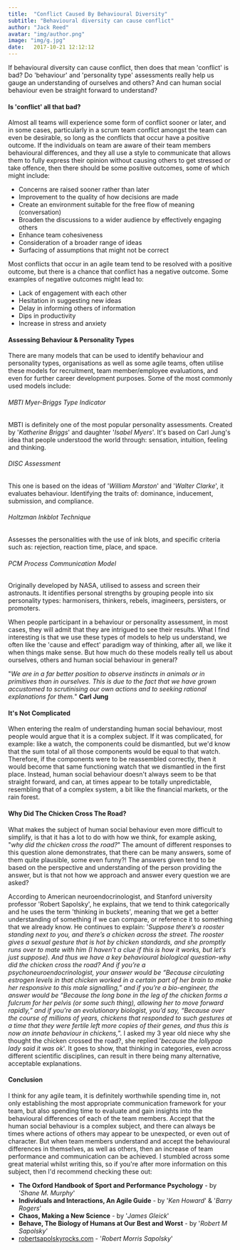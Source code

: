 ```yaml
---
title:  "Conflict Caused By Behavioural Diversity"
subtitle: "Behavioural diversity can cause conflict"
author: "Jack Reed"
avatar: "img/author.png"
image: "img/g.jpg"
date:   2017-10-21 12:12:12
---
```

If behavioural diversity can cause conflict, then does that mean 'conflict' is bad? Do 'behaviour' and 'personality type' assessments really help us gauge an understanding of ourselves and others? And can human social behaviour even be straight forward to understand?

#### Is 'conflict' all that bad?
Almost all teams will experience some form of conflict sooner or later, and in some cases, particularly in a scrum team conflict amongst the team can even be desirable, so long as the conflicts that occur have a positive outcome. If the individuals on team are aware of their team members behavioural differences, and they all use a style to communicate that allows them to fully express their opinion without causing others to get stressed or take offence, then there should be some positive outcomes, some of which might include:  
- Concerns are raised sooner rather than later
- Improvement to the quality of how decisions are made
- Create an environment suitable for the free flow of meaning (conversation)
- Broaden the discussions to a wider audience by effectively engaging others
- Enhance team cohesiveness
- Consideration of a broader range of ideas
- Surfacing of assumptions that might not be correct

Most conflicts that occur in an agile team tend to be resolved with a positive outcome, but there is a chance that conflict has a negative outcome. Some examples of negative outcomes might lead to:
- Lack of engagement with each other
- Hesitation in suggesting new ideas
- Delay in informing others of information
- Dips in productivity
- Increase in stress and anxiety

#### Assessing Behaviour & Personality Types
There are many models that can be used to identify behaviour and personality types, organisations as well as some agile teams, often utilise these models for recruitment, team member/employee evaluations, and even for further career development purposes. Some of the most commonly used models include:

###### MBTI Myer-Briggs Type Indicator
MBTI is definitely one of the most popular personality assessments. Created by '_Katherine Briggs_' and daughter '_Isabel Myers_'. It's based on Carl Jung's idea that people understood the world through: sensation, intuition, feeling and thinking.

###### DISC Assessment
This one is based on the ideas of '_William Marston_' and '_Walter Clarke_', it evaluates behaviour. Identifying the traits of: dominance, inducement, submission, and compliance.

###### Holtzman Inkblot Technique
Assesses the personalities with the use of ink blots, and specific criteria such as: rejection, reaction time, place, and space.

###### PCM Process Communication Model
Originally developed by NASA, utilised to assess and screen their astronauts. It identifies personal strengths by grouping people into six personality types: harmonisers, thinkers, rebels, imagineers, persisters, or promoters.

When people participant in a behaviour or personality assessment, in most cases, they will admit that they are intrigued to see their results. What I find interesting is that we use these types of models to help us understand, we often like the 'cause and effect' paradigm way of thinking, after all, we like it when things make sense. But how much do these models really tell us about ourselves, others and human social behaviour in general?

"_We are in a far better position to observe instincts in animals or in primitives than in ourselves. This is due to the fact that we have grown accustomed to scrutinising our own actions and to seeking rational explanations for them._" **Carl Jung**

#### It's Not Complicated
When entering the realm of understanding human social behaviour, most people would argue that it is a complex subject. If it was complicated, for example: like a watch, the components could be dismantled, but we'd know that the sum total of all those components would be equal to that watch. Therefore, if the components were to be reassembled correctly, then it would become that same functioning watch that we dismantled in the first place. Instead, human social behaviour doesn't always seem to be that straight forward, and can, at times appear to be totally unpredictable, resembling that of a complex system, a bit like the financial markets, or the rain forest.

#### Why Did The Chicken Cross The Road?

What makes the subject of human social behaviour even more difficult to simplify, is that it has a lot to do with how we think, for example asking, "_why did the chicken cross the road?_" The amount of different responses to this question alone demonstrates, that there can be many answers, some of them quite plausible, some even funny?! The answers given tend to be based on the perspective and understanding of the person providing the answer, but is that not how we approach and answer every question we are asked?

According to American neuroendocrinologist, and Stanford university professor 'Robert Sapolsky', he explains, that we tend to think categorically and he uses the term 'thinking in buckets', meaning that we get a better understanding of something if we can compare, or reference it to something that we already know. He continues to explain:
'_Suppose there’s a rooster standing next to you, and there’s a chicken across the street. The rooster gives a sexual gesture that is hot by chicken standards, and she promptly runs over to mate with him (I haven’t a clue if this is how it works, but let’s just suppose). And thus we have a key behavioural biological question-why did the chicken cross the road? And if you’re a psychoneuroendocrinologist, your answer would be “Because circulating estrogen levels in that chicken worked in a certain part of her brain to make her responsive to this male signalling,” and if you’re a bio-engineer, the answer would be “Because the long bone in the leg of the chicken forms a fulcrum for her pelvis (or some such thing), allowing her to move forward rapidly,” and if you’re an evolutionary biologist, you’d say, “Because over the course of millions of years, chickens that responded to such gestures at a time that they were fertile left more copies of their genes, and thus this is now an innate behaviour in chickens,_”. I asked my 3 year old niece why she thought the chicken crossed the road?, she replied '_because the lollypop lady said it was ok_'. It goes to show, that thinking in categories, even across different scientific disciplines, can result in there being many alternative, acceptable explanations.

#### Conclusion
I think for any agile team, it is definitely worthwhile spending time in, not only establishing the most appropriate communication framework for your team, but also spending time to evaluate and gain insights into the behavioural differences of each of the team members. Accept that the human social behaviour is a complex subject, and there can always be times where actions of others may appear to be unexpected, or even out of character. But when team members understand and accept the behavioural differences in themselves, as well as others, then an increase of team performance and communication can be achieved. I stumbled across some great material whilst writing this, so if you're after more information on this subject, then I'd recommend checking these out:
- **The Oxford Handbook of Sport and Performance Psychology** - by '_Shane M. Murphy_'
- **Individuals and Interactions, An Agile Guide** - by '_Ken Howard_' & '_Barry Rogers_'
- **Chaos, Making a New Science** - by '_James Gleick_'
- **Behave, The Biology of Humans at Our Best and Worst** - by '_Robert M Sapolsky_'
- [robertsapolskyrocks.com](http://www.robertsapolskyrocks.com/) - '_Robert Morris Sapolsky_'
